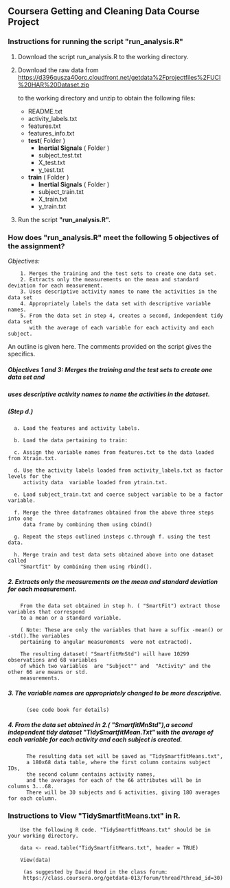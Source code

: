 Coursera Getting and Cleaning Data Course Project
-------------------------------------------------

### Instructions for running the script "run\_analysis.R"

1.  Download the script run\_analysis.R to the working directory.

2.  Download the raw data from
<https://d396qusza40orc.cloudfront.net/getdata%2Fprojectfiles%2FUCI%20HAR%20Dataset.zip>

     to the working directory and unzip to obtain the following files:

    -   README.txt
    -   activity\_labels.txt
    -   features.txt
    -   features\_info.txt
    -   **test**( Folder )
        -   **Inertial Signals** ( Folder )
        -   subject\_test.txt
        -   X\_test.txt
        -   y\_test.txt
    -   **train** ( Folder )
        -   **Inertial Signals** ( Folder )
        -   subject\_train.txt
        -   X\_train.txt
        -   y\_train.txt

3.  Run the script **"run\_analysis.R".**

### How does "run\_analysis.R" meet the following 5 objectives of the assignment?

*Objectives:*

        1. Merges the training and the test sets to create one data set.
        2. Extracts only the measurements on the mean and standard deviation for each measurement. 
        3. Uses descriptive activity names to name the activities in the data set
        4. Appropriately labels the data set with descriptive variable names. 
        5. From the data set in step 4, creates a second, independent tidy data set 
           with the average of each variable for each activity and each subject.

An outline is given here. The comments provided on the script gives the specifics.

##### Objectives 1 and 3: Merges the training and the test sets to create one data set and

##### uses descriptive activity names to name the activities in the dataset.

##### (Step d.)

      a. Load the features and activity labels.

      b. Load the data pertaining to train:

      c. Assign the variable names from features.txt to the data loaded from Xtrain.txt. 
      
      d. Use the activity labels loaded from activity_labels.txt as factor levels for the 
         activity data  variable loaded from ytrain.txt.
         
      e. Load subject_train.txt and coerce subject variable to be a factor variable. 
         
      f. Merge the three dataframes obtained from the above three steps into one 
         data frame by combining them using cbind()
      
      g. Repeat the steps outlined insteps c.through f. using the test data. 

      h. Merge train and test data sets obtained above into one dataset called 
        "Smartfit" by combining them using rbind().
        

##### 2. Extracts only the measurements on the mean and standard deviation for each measurement.

        From the data set obtained in step h. ( "SmartFit") extract those variables that correspond
        to a mean or a standard variable.
      
        ( Note: These are only the variables that have a suffix -mean() or -std().The variables 
        pertaining to angular measurements  were not extracted). 
      
        The resulting dataset( "SmartfitMnStd") will have 10299 observations and 68 variables
        of which two variables  are "Subject"" and  "Activity" and the other 66 are means or std.
        measurements.
      

##### 3. The variable names are appropriately changed to be more descriptive.

          (see code book for details)

##### 4. From the data set obtained in 2.( "SmartfitMnStd"),a second independent tidy dataset "TidySmartfitMean.Txt" with the average of each variable for each activity and each subject is created.

          The resulting data set will be saved as "TidySmartfitMeans.txt",
          a 180x68 data table, where the first column contains subject IDs, 
          the second column contains activity names,
          and the averages for each of the 66 attributes will be in columns 3...68.
          There will be 30 subjects and 6 activities, giving 180 averages for each column.
          

### Instructions to View "TidySmartfitMeans.txt" in R.

        Use the following R code. "TidySmartfitMeans.txt" should be in your working directory.

        data <- read.table("TidySmartfitMeans.txt", header = TRUE)
        
        View(data)
          
         (as suggested by David Hood in the class forum:
         https://class.coursera.org/getdata-013/forum/thread?thread_id=30)
